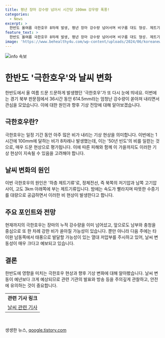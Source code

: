 ```yaml
---
title: 평년 장마 강수량 넘어서 시간당 100mm 강우량 폭풍!
categories:
  - News
excerpt: >
  한반도 올여름 극한호우 8차례 발생, 평년 장마 강수량 넘어서며 비구름 대도 형성. 제트기류의 영향으로 밤에 1시간 100mm의 호우가 주로 발생하고, 주말에는 서쪽에서 또 다시 강한 비가 예상. 기상청은 열대 저압부 발달 가능성 주시하며 날씨 변동성 크다 경고.
feature_text: >
  한반도 올여름 극한호우 8차례 발생, 평년 장마 강수량 넘어서며 비구름 대도 형성. 제트기류의 영향으로 밤에 1시간 100mm의 호우가 주로 발생하고, 주말에는 서쪽에서 또 다시 강한 비가 예상. 기상청은 열대 저압부 발달 가능성 주시하며 날씨 변동성 크다 경고.
image: 'https://www.behealthy4u.com/wp-content/uploads/2024/06/koreanews.jpg'
---
```


<p><img src="https://www.behealthy4u.com/wp-content/uploads/2024/06/koreanews.jpg" alt="info 속보" /></p>

<h1>한반도 '극한호우'와 날씨 변화</h1>

<p data-ke-size="size16">한반도에서 올 여름 드문 드문하게 발생했던 '극한호우'가 또 다시 눈에 띄네요. 이번에는 경기 북부 판문점에서 36시간 동안 614.5mm라는 엄청난 강수량이 쏟아져 내리면서 관심을 모았습니다. 이에 대한 원인과 향후 기상 전망에 대해 알아보겠습니다.</p>

<h2 data-ke-size="size26">극한호우란?</h2>

<p data-ke-size="size16">극한호우는 일정 기간 동안 아주 많은 비가 내리는 기상 현상을 의미합니다. 이번에는 1시간에 100mm에 달하는 비가 8차례나 발생했는데, 이는 '50년 빈도'의 비를 일컫는 것으로, 매우 드문 현상으로 평가됩니다. 이에 따른 피해와 함께 이 가을까지도 이러한 기상 현상이 지속될 수 있음을 고려해야 합니다.</p>

<h2 data-ke-size="size26">날씨 변화의 원인</h2>

<p data-ke-size="size16">이번 극한호우의 원인은 '하층 제트기류'로, 정체전선, 즉 북쪽의 저기압과 남쪽 고기압 사이, 고도 3km 아래쪽에 부는 제트기류입니다. 밤에는 속도가 빨라지며 따뜻한 수증기를 대량으로 공급하면서 이러한 비 현상이 발생한다고 합니다.</p>

<h2 data-ke-size="size26">주요 포인트와 전망</h2>

<p data-ke-size="size16">현재까지의 극한호우는 장마의 누적 강수량을 이미 넘어섰고, 앞으로도 남부와 충청을 중심으로 또 한 차례 강한 비가 쏟아질 가능성이 있습니다. 뿐만 아니라 다음 주에는 타이완 남동쪽에서 태풍으로 발달할 가능성이 있는 열대 저압부를 주시하고 있어, 날씨 변동성이 매우 크다고 예보되고 있습니다.</p>

<h2 data-ke-size="size26">결론</h2>

<p data-ke-size="size16">한반도에 영향을 미치는 극한호우 현상과 향후 기상 변화에 대해 알아봤습니다. 날씨 변동이 예년보다 크게 예상되므로 관련 기관의 발표와 방송 등을 주의깊게 관찰하고, 안전에 유의하는 것이 중요합니다.</p>

<table>
  <tr>
    <td style="text-align: center; height: 17px;"><b>관련 기사 링크</b></td>
  </tr>
  <tr>
    <td style="text-align: center; height: 17px;"><a href="https://www.weather.com/">날씨 관련 기사</a></td>
  </tr>
</table>

<p data-ke-size="size16">&nbsp;</p>
생생한 뉴스, <a href="https://qoogle.tistory.com" rel="dofollow">qoogle.tistory.com</a>


